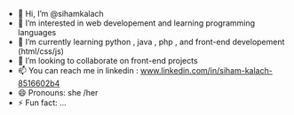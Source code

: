 - 👋 Hi, I’m @sihamkalach
- 👀 I’m interested in web developement and learning programming languages
- 🌱 I’m currently learning python , java , php , and front-end developement (html/css/js)
- 💞️ I’m looking to collaborate on front-end projects 
- 📫 You can reach me in linkedin :  www.linkedin.com/in/siham-kalach-8516602b4
- 😄 Pronouns: she /her
- ⚡ Fun fact: ...

<!---
sihamkalach/sihamkalach is a ✨ special ✨ repository because its `README.md` (this file) appears on your GitHub profile.
You can click the Preview link to take a look at your changes.
--->
